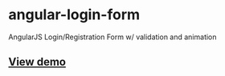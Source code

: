 # angular-login-form
AngularJS Login/Registration Form w/ validation and animation
## [View demo](http://www.benbynum.com/angular-login-form)